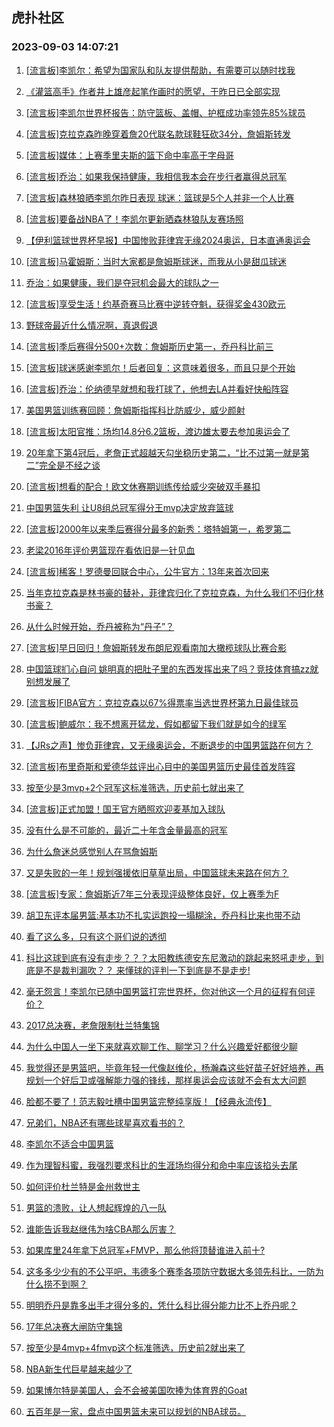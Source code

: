 ## 虎扑社区 
### 2023-09-03 14:07:21

1. [[流言板]李凯尔：希望为国家队和队友提供帮助，有需要可以随时找我](https://bbs.hupu.com/61968302.html)

2. [《灌篮高手》作者井上雄彦起笔作画时的愿望，于昨日已全部实现](https://bbs.hupu.com/61969379.html)

3. [[流言板]李凯尔世界杯报告：防守篮板、盖帽、护框成功率领先85%球员](https://bbs.hupu.com/61968820.html)

4. [[流言板]克拉克森昨晚穿着詹20代联名款球鞋狂砍34分，詹姆斯转发](https://bbs.hupu.com/61967590.html)

5. [[流言板]媒体：上赛季里夫斯的篮下命中率高于字母哥](https://bbs.hupu.com/61968373.html)

6. [[流言板]乔治：如果我保持健康，我相信我本会在步行者赢得总冠军](https://bbs.hupu.com/61966626.html)

7. [[流言板]森林狼晒李凯尔昨日表现 球迷：篮球是5个人并非一个人比赛](https://bbs.hupu.com/61969093.html)

8. [[流言板]要备战NBA了！李凯尔更新晒森林狼队友赛场照](https://bbs.hupu.com/61968853.html)

9. [【伊利篮球世界杯早报】中国惨败菲律宾无缘2024奥运，日本直通奥运会](https://bbs.hupu.com/61962718.html)

10. [[流言板]马霍姆斯：当时大家都是詹姆斯球迷，而我从小是甜瓜球迷](https://bbs.hupu.com/61966996.html)

11. [乔治：如果健康，我们是夺冠机会最大的球队之一](https://bbs.hupu.com/61967296.html)

12. [[流言板]享受生活！约基奇赛马比赛中逆转夺魁，获得奖金430欧元](https://bbs.hupu.com/61969869.html)

13. [野球帝最近什么情况啊，真退假退](https://bbs.hupu.com/61965988.html)

14. [[流言板]季后赛得分500+次数：詹姆斯历史第一，乔丹科比前三](https://bbs.hupu.com/61968251.html)

15. [[流言板]球迷感谢李凯尔！后者回复：这意味着很多，而且只是个开始](https://bbs.hupu.com/61970294.html)

16. [[流言板]乔治：伦纳德早就想和我打球了，他想去LA并看好快船阵容](https://bbs.hupu.com/61966382.html)

17. [美国男篮训练赛回顾：詹姆斯指挥科比防威少，威少颜射](https://bbs.hupu.com/61966570.html)

18. [[流言板]太阳官推：场均14.8分6.2篮板，渡边雄太要去参加奥运会了](https://bbs.hupu.com/61965841.html)

19. [20年拿下第4冠后，老詹正式超越天勾坐稳历史第二，“比不过第一就是第二”完全是不经之谈](https://bbs.hupu.com/61969287.html)

20. [[流言板]想看的配合！欧文休赛期训练传给威少突破双手暴扣](https://bbs.hupu.com/61969339.html)

21. [中国男篮失利 让U8组总冠军得分王mvp决定放弃篮球](https://bbs.hupu.com/61966192.html)

22. [[流言板]2000年以来季后赛得分最多的新秀：塔特姆第一，希罗第二](https://bbs.hupu.com/61968113.html)

23. [老梁2016年评价男篮现在看依旧是一针见血](https://bbs.hupu.com/61967385.html)

24. [[流言板]稀客！罗德曼回联合中心，公牛官方：13年来首次回来](https://bbs.hupu.com/61968913.html)

25. [当年克拉克森是林书豪的替补，菲律宾归化了克拉克森，为什么我们不归化林书豪？](https://bbs.hupu.com/61966964.html)

26. [从什么时候开始，乔丹被称为“丹子”？](https://bbs.hupu.com/61968799.html)

27. [[流言板]早日回归！詹姆斯转发布朗尼观看南加大橄榄球队比赛合影](https://bbs.hupu.com/61968813.html)

28. [中国篮球扪心自问 姚明真的把肚子里的东西发挥出来了吗？竞技体育搞zz就别想发展了](https://bbs.hupu.com/61964004.html)

29. [[流言板]FIBA官方：克拉克森以67%得票率当选世界杯第九日最佳球员](https://bbs.hupu.com/61969272.html)

30. [[流言板]鲍威尔：我不想离开猛龙，假如都留下我们就是如今的绿军](https://bbs.hupu.com/61969478.html)

31. [【JRs之声】惨负菲律宾，又无缘奥运会，不断退步的中国男篮路在何方？](https://bbs.hupu.com/61963320.html)

32. [[流言板]布里奇斯和爱德华兹评出心目中的美国男篮历史最佳首发阵容](https://bbs.hupu.com/61963866.html)

33. [按至少是3mvp+2个冠军这标准筛选，历史前七就出来了](https://bbs.hupu.com/61969451.html)

34. [[流言板]正式加盟！国王官方晒照欢迎麦基加入球队](https://bbs.hupu.com/61969163.html)

35. [没有什么是不可能的，最近二十年含金量最高的冠军](https://bbs.hupu.com/61969393.html)

36. [为什么詹迷总感觉别人在骂詹姆斯](https://bbs.hupu.com/61968744.html)

37. [又是失败的一年！规划强援依旧草草出局，中国篮球未来路在何方？](https://bbs.hupu.com/61961283.html)

38. [[流言板]专家：詹姆斯近7年三分表现评级整体良好，仅上赛季为F](https://bbs.hupu.com/61963759.html)

39. [胡卫东评本届男篮:基本功不扎实运跑投一塌糊涂，乔丹科比来也带不动](https://bbs.hupu.com/61961675.html)

40. [看了这么多，只有这个哥们说的透彻](https://bbs.hupu.com/61965294.html)

41. [科比这球到底有没有走步？？？太阳教练德安东尼激动的跳起来怒吼走步，到底是不是裁判漏吹？？    来懂球的评判一下到底是不是走步!](https://bbs.hupu.com/61970118.html)

42. [毫无怨言！李凯尔已随中国男篮打完世界杯，你对他这一个月的征程有何评价？](https://bbs.hupu.com/61961345.html)

43. [2017总决赛，老詹限制杜兰特集锦](https://bbs.hupu.com/61965478.html)

44. [为什么中国人一坐下来就喜欢聊工作、聊学习？什么兴趣爱好都很少聊](https://bbs.hupu.com/61969011.html)

45. [我觉得还是男篮吧，毕竟年轻一代像赵维伦，杨瀚森这些好苗子好好培养，再规划一个好后卫或强解能力强的锋线，那样奥运会应该就不会有太大问题](https://bbs.hupu.com/61968414.html)

46. [脸都不要了！范志毅吐槽中国男篮完整纯享版！【经典永流传】](https://bbs.hupu.com/61959720.html)

47. [兄弟们，NBA还有哪些球星喜欢看书的？](https://bbs.hupu.com/61969942.html)

48. [李凯尔不适合中国男篮](https://bbs.hupu.com/61968443.html)

49. [作为理智科蜜，我强烈要求科比的生涯场均得分和命中率应该掐头去尾](https://bbs.hupu.com/61969349.html)

50. [如何评价杜兰特是金州救世主](https://bbs.hupu.com/61968436.html)

51. [男篮的溃败，让人想起辉煌的八一队](https://bbs.hupu.com/61968783.html)

52. [谁能告诉我赵继伟为啥CBA那么厉害？](https://bbs.hupu.com/61967876.html)

53. [如果库里24年拿下总冠军+FMVP，那么他将顶替谁进入前十?](https://bbs.hupu.com/61970171.html)

54. [这多多少少有的不公平吧，韦德多个赛季各项防守数据大多领先科比，一防为什么捞不到啊？](https://bbs.hupu.com/61967163.html)

55. [明明乔丹是靠多出手才得分多的，凭什么科比得分能力比不上乔丹呢？](https://bbs.hupu.com/61969899.html)

56. [17年总决赛大闸防守集锦](https://bbs.hupu.com/61969453.html)

57. [按至少是4mvp+4fmvp这个标准筛选，历史前2就出来了](https://bbs.hupu.com/61969411.html)

58. [NBA新生代巨星越来越少了](https://bbs.hupu.com/61968709.html)

59. [如果博尔特是美国人，会不会被美国吹捧为体育界的Goat](https://bbs.hupu.com/61969967.html)

60. [五百年是一家，盘点中国男篮未来可以规划的NBA球员。](https://bbs.hupu.com/61969798.html)

